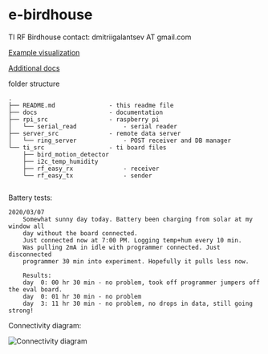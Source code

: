 # e-birdhouse
TI RF Birdhouse
contact: dmitriigalantsev AT gmail.com

[Example visualization](https://datastudio.google.com/reporting/4fe43fef-7b5d-4011-a5dd-2243992ace87)

[Additional docs](https://github.com/dmitrii-galantsev/e-birdhouse/tree/master/docs/README.md)

folder structure
```
.
├── README.md               - this readme file
├── docs                    - documentation
├── rpi_src                 - raspberry pi
│   └── serial_read             - serial reader
├── server_src              - remote data server
│   └── ring_server             - POST receiver and DB manager
└── ti_src                  - ti board files
    ├── bird_motion_detector
    ├── i2c_temp_humidity
    ├── rf_easy_rx              - receiver
    └── rf_easy_tx              - sender


```

Battery tests:
```
2020/03/07
    Somewhat sunny day today. Battery been charging from solar at my window all
    day without the board connected.
    Just connected now at 7:00 PM. Logging temp+hum every 10 min.
    Was pulling 2mA in idle with programmer connected. Just disconnected
    programmer 30 min into experiment. Hopefully it pulls less now.

    Results:
    day  0: 00 hr 30 min - no problem, took off programmer jumpers off the eval board.
    day  0: 01 hr 30 min - no problem
    day  3: 11 hr 30 min - no problem, no drops in data, still going strong!
```

Connectivity diagram:

![][connectivity_diagram]

[connectivity_diagram]: ./docs/connectivity_diagram.png?raw=true "Connectivity diagram"
